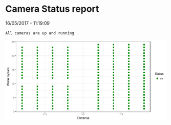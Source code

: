 Camera Status report
================
16/05/2017 - 11:19:09

    All cameras are up and running

![](camreport_files/figure-markdown_github/unnamed-chunk-2-1.png)
